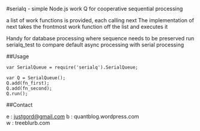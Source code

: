 #serialq - simple Node.js work Q for cooperative sequential processing


a list of work functions is provided, each calling next
The implementation of next takes the frontmost work function off the list and executes it

Handy for database processing where sequence needs to be preserved
run serialq_test to compare default async processing with serial processing

##Usage

    var SerialQueue = require('serialq').SerialQueue;

    var Q = SerialQueue();
    Q.add(fn_first);
    Q.add(fn_second);
    Q.run();


##Contact

e : justgord@gmail.com
b : quantblog.wordpress.com         
w : treeblurb.com
